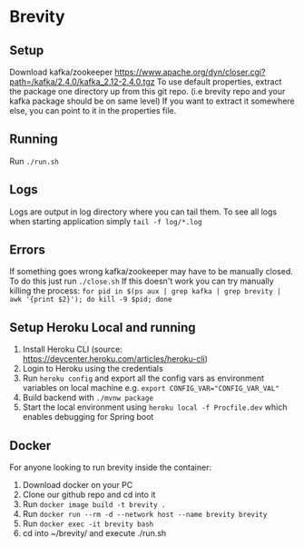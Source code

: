 # Brevity

## Setup
Download kafka/zookeeper https://www.apache.org/dyn/closer.cgi?path=/kafka/2.4.0/kafka_2.12-2.4.0.tgz
To use default properties, extract the package one directory up from this git repo. (i.e brevity repo and your kafka package should be on same level)
If you want to extract it somewhere else, you can point to it in the properties file.

## Running
Run `./run.sh`

## Logs
Logs are output in log directory where you can tail them. To see all logs when starting application simply `tail -f log/*.log`

## Errors
If something goes wrong kafka/zookeeper may have to be manually closed. To do this just run `./close.sh`
If this doesn't work you can try manually killing the process: `for pid in $(ps aux | grep kafka | grep brevity | awk '{print $2}'); do kill -9 $pid; done`

## Setup Heroku Local and running
1. Install Heroku CLI (source: https://devcenter.heroku.com/articles/heroku-cli)
2. Login to Heroku using the credentials
3. Run `heroku config` and export all the config vars as environment variables on local machine
e.g. `export CONFIG_VAR="CONFIG_VAR_VAL"`
4. Build backend with `./mvnw package`
5. Start the local environment using `heroku local -f Procfile.dev` which enables debugging for Spring boot

## Docker
For anyone looking to run brevity inside the container: 
1. Download docker on your PC
2. Clone our github repo and cd into it
3. Run `docker image build -t brevity .`
4. Run `docker run --rm -d --network host --name brevity brevity`
5. Run `docker exec -it brevity bash`
6. cd into ~/brevity/ and execute ./run.sh

